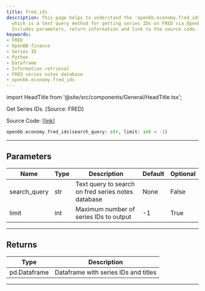 ```yaml
---
title: fred_ids
description: This page helps to understand the 'openbb.economy.fred_ids' function,
  which is a text query method for getting series IDs on FRED via OpenBB-finance.
  Includes parameters, return information and link to the source code.
keywords:
- FRED
- OpenBB-finance
- Series ID
- Python
- Dataframe
- Information retrieval
- FRED series notes database
- openbb.economy.fred_ids
---
```


import HeadTitle from '@site/src/components/General/HeadTitle.tsx';

<HeadTitle title="economy.fred_ids - Reference | OpenBB SDK Docs" />

Get Series IDs. [Source: FRED]

Source Code: [[link](https://github.com/OpenBB-finance/OpenBBTerminal/tree/main/openbb_terminal/economy/fred_model.py#L126)]

```python
openbb.economy.fred_ids(search_query: str, limit: int = -1)
```

---

## Parameters

| Name | Type | Description | Default | Optional |
| ---- | ---- | ----------- | ------- | -------- |
| search_query | str | Text query to search on fred series notes database | None | False |
| limit | int | Maximum number of series IDs to output | -1 | True |


---

## Returns

| Type | Description |
| ---- | ----------- |
| pd.Dataframe | Dataframe with series IDs and titles |
---
